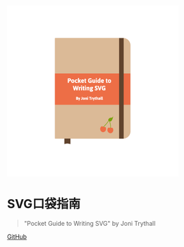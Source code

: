 ![](images/cover1.png)

# SVG口袋指南

> "Pocket Guide to Writing SVG" by Joni Trythall

[GitHub](https://github.com/airen/svgpocketguide)
